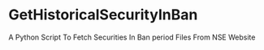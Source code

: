 # GetHistoricalSecurityInBan
A Python Script To Fetch Securities In Ban period Files From NSE Website
